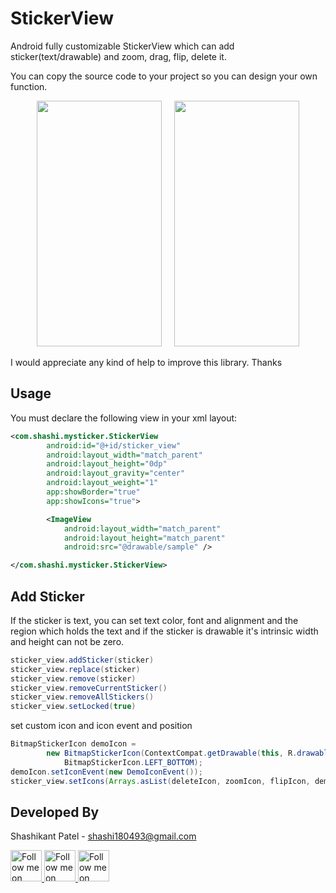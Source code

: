 StickerView
===========
Android fully customizable StickerView which can add sticker(text/drawable) and zoom, drag, flip, delete it.

You can copy the source code to your project so you can design your own function.

<p align="center">
 <img height=393 width=200 src="https://github.com/shashi180493/StickerView/blob/master/Sticker1.png"/>
 &nbsp;&nbsp;&nbsp;
 <img height=393 width=200 src="https://github.com/shashi180493/StickerView/blob/master/Sticker2.png"/>
</p>

I would appreciate any kind of help to improve this library. Thanks

Usage
-----

You must declare the following view in your xml layout:

```xml
<com.shashi.mysticker.StickerView
        android:id="@+id/sticker_view"
        android:layout_width="match_parent"
        android:layout_height="0dp"
        android:layout_gravity="center"
        android:layout_weight="1"
        app:showBorder="true"
        app:showIcons="true">

        <ImageView
            android:layout_width="match_parent"
            android:layout_height="match_parent"
            android:src="@drawable/sample" />

</com.shashi.mysticker.StickerView>
```

Add Sticker
-----

If the sticker is text, you can set text color, font and alignment and the region which holds the text and if the sticker is drawable  it's intrinsic width and height can not be zero.

```java
sticker_view.addSticker(sticker)
sticker_view.replace(sticker)
sticker_view.remove(sticker)
sticker_view.removeCurrentSticker()
sticker_view.removeAllStickers()
sticker_view.setLocked(true)
```

set custom icon and icon event and position

```java
BitmapStickerIcon demoIcon =
        new BitmapStickerIcon(ContextCompat.getDrawable(this, R.drawable.ic_star),
            BitmapStickerIcon.LEFT_BOTTOM);
demoIcon.setIconEvent(new DemoIconEvent());
sticker_view.setIcons(Arrays.asList(deleteIcon, zoomIcon, flipIcon, demoIcon));
```

Developed By
--------------------

Shashikant Patel - <shashi180493@gmail.com>

<a href="https://www.facebook.com/imshashikantpatel">
  <img alt="Follow me on Facebook"
       height=50 width=50
       src="https://github.com/shashi180493/StickerView/blob/master/facebook.png" />
</a>
<a href="https://plus.google.com/u/0/+ShashikantPatelsurvivor">
  <img alt="Follow me on Google+"
       height=50 width=50
       src="https://github.com/shashi180493/StickerView/blob/master/google-plus.png" />
</a>
<a href="https://www.linkedin.com/in/shashikant-patel-01597180/">
  <img alt="Follow me on LinkedIn"
       height=50 width=50
       src="https://github.com/shashi180493/StickerView/blob/master/linkedin.png" />

